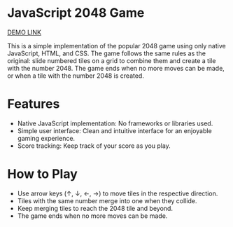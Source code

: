 

# JavaScript 2048 Game
[DEMO LINK](https://shostyy.github.io/portfolio_js-2048/)

This is a simple implementation of the popular 2048 game using only native JavaScript, HTML, and CSS. The game follows the same rules as the original: slide numbered tiles on a grid to combine them and create a tile with the number 2048. The game ends when no more moves can be made, or when a tile with the number 2048 is created.

# Features
* Native JavaScript implementation: No frameworks or libraries used.
* Simple user interface: Clean and intuitive interface for an enjoyable gaming experience.
* Score tracking: Keep track of your score as you play.

# How to Play
* Use arrow keys (↑, ↓, ←, →) to move tiles in the respective direction.
* Tiles with the same number merge into one when they collide.
* Keep merging tiles to reach the 2048 tile and beyond.
* The game ends when no more moves can be made.